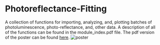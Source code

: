 # Photoreflectance-Fitting
A collection of functions for importing, analyzing, and, plotting batches of photoluminescence, photo-reflectance, and, other data. A description of all of the functions can be found in the module_index.pdf file. The pdf version of the poster can be found [here](https://github.com/JohannesByle/Data_Analysis/blob/master/Poster.pdf).
![poster](https://user-images.githubusercontent.com/50871836/141812760-9db871d4-94b1-4d48-ae45-1c8bdd2d71f6.png)
